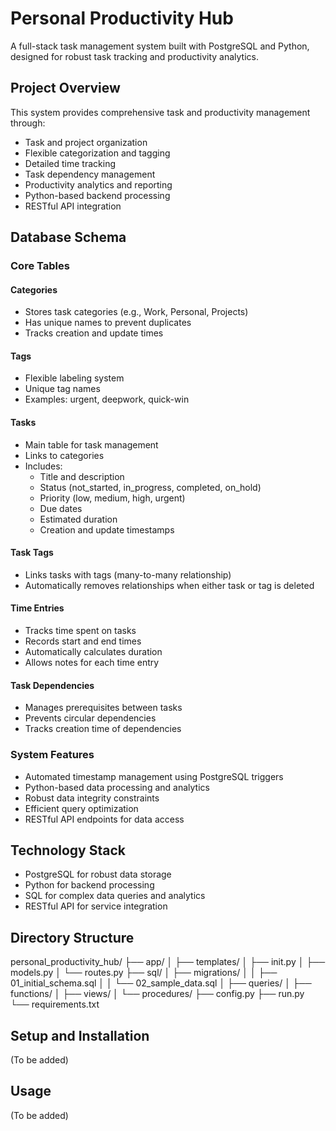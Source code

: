 # Personal Productivity Hub

A full-stack task management system built with PostgreSQL and Python, designed for robust task tracking and productivity analytics.

## Project Overview

This system provides comprehensive task and productivity management through:
- Task and project organization
- Flexible categorization and tagging
- Detailed time tracking
- Task dependency management
- Productivity analytics and reporting
- Python-based backend processing
- RESTful API integration

## Database Schema

### Core Tables

#### Categories
- Stores task categories (e.g., Work, Personal, Projects)
- Has unique names to prevent duplicates
- Tracks creation and update times

#### Tags
- Flexible labeling system
- Unique tag names
- Examples: urgent, deepwork, quick-win

#### Tasks
- Main table for task management
- Links to categories
- Includes:
  - Title and description
  - Status (not_started, in_progress, completed, on_hold)
  - Priority (low, medium, high, urgent)
  - Due dates
  - Estimated duration
  - Creation and update timestamps

#### Task Tags
- Links tasks with tags (many-to-many relationship)
- Automatically removes relationships when either task or tag is deleted

#### Time Entries
- Tracks time spent on tasks
- Records start and end times
- Automatically calculates duration
- Allows notes for each time entry

#### Task Dependencies
- Manages prerequisites between tasks
- Prevents circular dependencies
- Tracks creation time of dependencies

### System Features
- Automated timestamp management using PostgreSQL triggers
- Python-based data processing and analytics
- Robust data integrity constraints
- Efficient query optimization
- RESTful API endpoints for data access

## Technology Stack
- PostgreSQL for robust data storage
- Python for backend processing
- SQL for complex data queries and analytics
- RESTful API for service integration

## Directory Structure

personal_productivity_hub/
├── app/
│   ├── templates/
│   ├── init.py
│   ├── models.py
│   └── routes.py
├── sql/
│   ├── migrations/
│   │   ├── 01_initial_schema.sql
│   │   └── 02_sample_data.sql
│   ├── queries/
│   ├── functions/
│   ├── views/
│   └── procedures/
├── config.py
├── run.py
└── requirements.txt

## Setup and Installation
(To be added)

## Usage
(To be added)